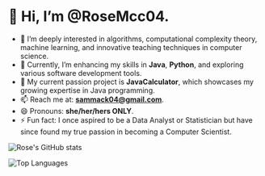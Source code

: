 # 👋 Hi, I’m **@RoseMcc04**.

- 👀 I’m deeply interested in algorithms, computational complexity theory, machine learning, and innovative teaching techniques in computer science.
- 🌱 Currently, I’m enhancing my skills in **Java**, **Python**, and exploring various software development tools.
- 💞️ My current passion project is **JavaCalculator**, which showcases my growing expertise in Java programming.
- 📫 Reach me at: **sammack04@gmail.com**.
- 😄 Pronouns: **she/her/hers ONLY**.
- ⚡ Fun fact: I once aspired to be a Data Analyst or Statistician but have since found my true passion in becoming a Computer Scientist.

![Rose's GitHub stats](https://github-readme-stats.vercel.app/api?username=rosemcc04&show_icons=true&theme=ambient_gradient)

![Top Languages](https://github-readme-stats.vercel.app/api/top-langs?username=rosemcc04&show_icons=true&locale=en&layout=compact&theme=ambient_gradient)
